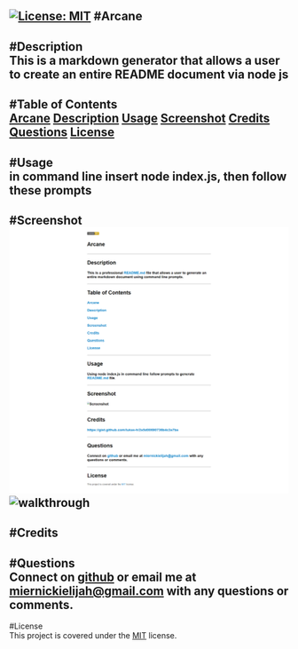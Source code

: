 [![License: MIT](https://img.shields.io/badge/License-MIT-yellow.svg)](https://opensource.org/licenses/MIT)
#Arcane
-------------
#Description  
This is a markdown generator that allows a user to create an entire README document via node js
-------------
#Table of Contents  
[Arcane](#Arcane)
[Description](#Description)
[Usage](#Usage)
[Screenshot](#Screenshot)
[Credits](#Credits)
[Questions](#Questions)
[License](#License)
--------------
#Usage  
in command line insert node index.js, then follow these prompts
--------------
#Screenshot  
![Screenshot](assets/images/screenshot.png)
![walkthrough](https://drive.google.com/file/d/1jxLeV_9vGF-dtMO_bgdVgS9wToa5irYc/view)
--------------
#Credits  
--------------
#Questions  
Connect on [github](github.com/miernickielijah) or email me at miernickielijah@gmail.com with any questions or comments. 
--------------
#License  
This project is covered under the [MIT](https://choosealicense.com/licenses/mit/) license.